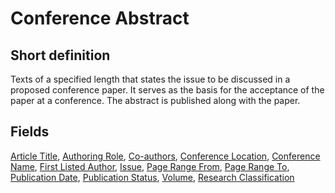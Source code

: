 # Conference Abstract
## Short definition
Texts of a specified length that states the issue to be discussed in a proposed conference paper. It serves as the basis for the acceptance of the paper at a conference. The abstract is published along with the paper.
## Fields
[Article Title](../Object-Fields/Conference%20Abstract/Article%20Title.md),
[Authoring Role](../Object-Fields/Conference%20Abstract/Authoring%20Role.md),
[Co-authors](../Object-Fields/Conference%20Abstract/Co-authors.md),
[Conference Location](../Object-Fields/Conference%20Abstract/Conference%20Location.md),
[Conference Name](../Object-Fields/Conference%20Abstract/Conference%20Name.md),
[First Listed Author](../Object-Fields/Conference%20Abstract/First%20Listed%20Author.md),
[Issue](../Object-Fields/Conference%20Abstract/Issue.md),
[Page Range From](../Object-Fields/Conference%20Abstract/Page%20Range%20From.md),
[Page Range To](../Object-Fields/Conference%20Abstract/Page%20Range%20To.md),
[Publication Date](../Object-Fields/Conference%20Abstract/Publication%20Date.md),
[Publication Status](../Object-Fields/Conference%20Abstract/Publication%20Status.md),
[Volume](../Object-Fields/Conference%20Abstract/Volume.md),
[Research Classification](../Object-Fields/Conference%20Abstract/Research%20Classification.md)
